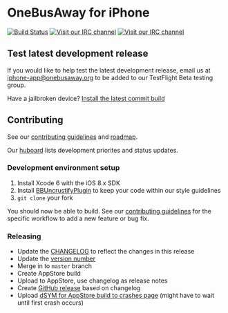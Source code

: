 # OneBusAway for iPhone
[![Build Status](https://img.shields.io/travis/OneBusAway/onebusaway-iphone.svg)](https://travis-ci.org/OneBusAway/onebusaway-iphone)
[![Visit our IRC channel](http://img.shields.io/badge/IRC-%23OneBusAway-green.svg)](https://kiwiirc.com/client/irc.freenode.net/?nick=obauser|?&theme=basic#OneBusAway)
[![Visit our IRC channel](https://img.shields.io/badge/IRC-%23OneBusAway--iPhone-green.svg)](https://kiwiirc.com/client/irc.freenode.net/?nick=obauser|?&theme=basic#OneBusAway-iPhone)

## Test latest development release

If you would like to help test the latest development release, email us at [iphone-app@onebusaway.org](mailto:iphone-app@onebusaway.org) to be added to our TestFlight Beta testing group.

Have a jailbroken device? [Install the latest commit build](https://github.com/bbodenmiller/onebusaway-iphone-test-releases)

## Contributing

See our [contributing guidelines](CONTRIBUTING.md) and [roadmap](ROADMAP.md).

Our [huboard](http://huboard.com/OneBusAway/onebusaway-iphone/board) lists development priorites and status updates.

### Development environment setup

1. Install Xcode 6 with the iOS 8.x SDK
2. Install [BBUncrustifyPlugin](https://github.com/benoitsan/BBUncrustifyPlugin-Xcode#installation) to keep your code within our style guidelines
3. `git clone` your fork

You should now be able to build. See our [contributing guidelines](CONTRIBUTING.md) for the specific workflow to add a new feature or bug fix.

### Releasing

* Update the [CHANGELOG](CHANGELOG.md) to reflect the changes in this release
* Update the [version number](https://github.com/OneBusAway/onebusaway-iphone/blob/develop/Info.plist#L20)
* Merge in to `master` branch
* Create AppStore build
* Upload to AppStore, use changelog as release notes
* Create [GitHub release](https://github.com/OneBusAway/onebusaway-iphone/releases) based on changelog
* Upload [dSYM for AppStore build to crashes page](https://testflightapp.com/dashboard/apps/776859/crashes/) (might have to wait until first crash occurs)
